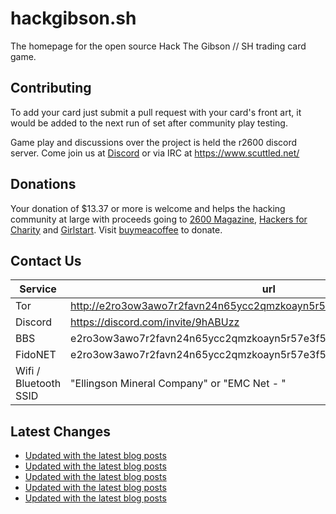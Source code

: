 # hackgibson.sh
The homepage for the open source Hack The Gibson // SH trading card game.


## Contributing

To add your card just submit a pull request with your card's front art, it would be added to the next run of set after community play testing.

Game play and discussions over the project is held the r2600 discord server. Come join us at [Discord](https://discord.com/invite/9hABUzz) or via IRC at https://www.scuttled.net/


## Donations

Your donation of $13.37 or more is welcome and helps the hacking community at large with proceeds going to [2600 Magazine](https://2600.com/), [Hackers for Charity](https://hackersforcharity.org) and [Girlstart](https://girlstart.org).  Visit [buymeacoffee](https://www.buymeacoffee.com/hackgibson.sh) to donate.


## Contact Us

Service | url
-|-
Tor | http://e2ro3ow3awo7r2favn24n65ycc2qmzkoayn5r57e3f56nvjwdcgg32ad.onion
Discord | https://discord.com/invite/9hABUzz
BBS | e2ro3ow3awo7r2favn24n65ycc2qmzkoayn5r57e3f56nvjwdcgg32ad.onion:23
FidoNET | e2ro3ow3awo7r2favn24n65ycc2qmzkoayn5r57e3f56nvjwdcgg32ad.onion:24554
Wifi / Bluetooth SSID | "Ellingson Mineral Company" or "EMC Net - <fidonet address>"

## Latest Changes
<!-- BLOG-POST-LIST:START -->
- [Updated with the latest blog posts](https://github.com/DFW2600/hackgibson.sh/commit/0ddbd38e4f772e7524e21143acac6438d33b8b5d)
- [Updated with the latest blog posts](https://github.com/DFW2600/hackgibson.sh/commit/7c32874984b54ffa7137fb35c3aa29ed4c2caef9)
- [Updated with the latest blog posts](https://github.com/DFW2600/hackgibson.sh/commit/1a834a6d17db5d53f92fcd4d6d8e419bd25bffa6)
- [Updated with the latest blog posts](https://github.com/DFW2600/hackgibson.sh/commit/bf6e36bdb0352df747b133eafe619a443b1ad33a)
- [Updated with the latest blog posts](https://github.com/DFW2600/hackgibson.sh/commit/9f42741c9e0e9f602fa3bf4345fce3ec036b38af)
<!-- BLOG-POST-LIST:END -->
